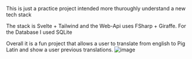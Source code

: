 This is just a practice project intended more thuroughly understand a new tech stack

The stack is Svelte + Tailwind and the Web-Api uses FSharp + Giraffe. For the Database I used SQLite

Overall it is a fun project that allows a user to translate from english to Pig Latin and show a user previous translations.
![image](https://github.com/user-attachments/assets/51306fb9-fb06-4fd3-a47f-c767afa0d141)
